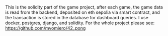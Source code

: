 This is the solidity part of the game project, after each game, the game data is read from the backend, deposited on eth sepolia via smart contract, and the transaction is stored in the database for dashboard queries.
I use docker, postgres, django, and solidity.
For the whole project please see: https://github.com/mvomiero/42_pong
